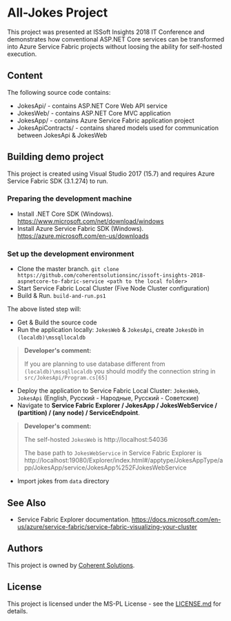 ﻿# All-Jokes Project

This project was presented at ISSoft Insights 2018 IT Conference and demonstrates how conventional ASP.NET Core services can be transformed into Azure Service Fabric projects without loosing the ability for self-hosted execution.

## Content

The following source code contains:
* JokesApi/ - contains ASP.NET Core Web API service
* JokesWeb/ - contains ASP.NET Core MVC application
* JokesApp/ - contains Azure Service Fabric application project
* JokesApiContracts/ - contains shared models used for communication between JokesApi & JokesWeb

## Building demo project

This project is created using Visual Studio 2017 (15.7) and requires Azure Service Fabric SDK (3.1.274) to run.

### Preparing the development machine

* Install .NET Core SDK (Windows). https://www.microsoft.com/net/download/windows
* Install Azure Service Fabric SDK (Windows). https://azure.microsoft.com/en-us/downloads

### Set up the development environment

* Clone the master branch. `git clone https://github.com/coherentsolutionsinc/issoft-insights-2018-aspnetcore-to-fabric-service <path to the local folder>`
* Start Service Fabric Local Cluster (Five Node Cluster configuration)
* Build & Run. `build-and-run.ps1`

The above listed step will:
* Get & Build the source code
* Run the application locally: `JokesWeb` & `JokesApi`, create `JokesDb` in `(localdb)\mssqllocaldb`

> **Developer's comment:**
>
> If you are planning to use database different from `(localdb)\mssqllocaldb` you should modify the connection string in `src/JokesApi/Program.cs[65]`

* Deploy the application to Service Fabric Local Cluster: `JokesWeb`, `JokesApi` (English, Русский - Народные, Русский - Советские)
* Navigate to **Service Fabric Explorer / JokesApp / JokesWebService / (partition) / (any node) / ServiceEndpoint**. 

> **Developer's comment:**
>
> The self-hosted `JokesWeb` is http://localhost:54036
>
> The base path to `JokesWebService` in Service Fabric Explorer is http://localhost:19080/Explorer/index.html#/apptype/JokesAppType/app/JokesApp/service/JokesApp%252FJokesWebService

* Import jokes from `data` directory

## See Also

* Service Fabric Explorer documentation. https://docs.microsoft.com/en-us/azure/service-fabric/service-fabric-visualizing-your-cluster

## Authors

This project is owned by [Coherent Solutions][1].

## License

This project is licensed under the MS-PL License - see the [LICENSE.md][2] for details.

[1]: https://www.coherentsolutions.com/ "Coherent Solutions Inc."
[2]: LICENCE.md "License"
